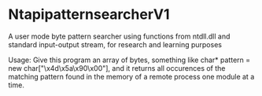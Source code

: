 # NtapipatternsearcherV1

A user mode byte pattern searcher using functions from ntdll.dll and standard input-output stream, for research and learning purposes

Usage:
Give this program an array of bytes, something like char* pattern = new char["\x4d\x5a\x90\x00"], and it returns all occurences of the matching pattern found in the memory of a remote process one module at a time.
